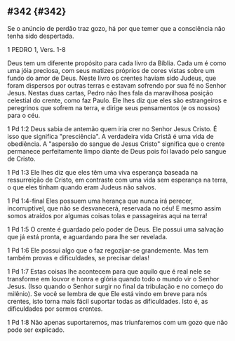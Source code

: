 ## #342 {#342}

Se o anúncio de perdão traz gozo, há por que temer que a consciência não tenha sido despertada.

1 PEDRO 1, Vers. 1-8

Deus tem um diferente propósito para cada livro da Bíblia. Cada um é como uma jóia preciosa, com seus matizes próprios de cores vistas sobre um fundo do amor de Deus. Neste livro os crentes haviam sido Judeus, que foram dispersos por outras terras e estavam sofrendo por sua fé no Senhor Jesus. Nestas duas cartas, Pedro não lhes fala da maravilhosa posição celestial do crente, como faz Paulo. Ele lhes diz que eles são estrangeiros e peregrinos que sofrem na terra, e dirige seus pensamentos (e os nossos) para o céu.

1 Pd 1:2 Deus sabia de antemão quem iria crer no Senhor Jesus Cristo. É isso que significa &quot;presciência&quot;. A verdadeira vida Cristã é uma vida de obediência. A &quot;aspersão do sangue de Jesus Cristo&quot; significa que o crente permanece perfeitamente limpo diante de Deus pois foi lavado pelo sangue de Cristo.

1 Pd 1:3 Ele lhes diz que eles têm uma viva esperança baseada na ressurreição de Cristo, em contraste com uma vida sem esperança na terra, o que eles tinham quando eram Judeus não salvos.

1 Pd 1:4-final Eles possuem uma herança que nunca irá perecer, incorruptível, que não se desvanecerá, reservada no céu! E mesmo assim somos atraídos por algumas coisas tolas e passageiras aqui na terra!

1 Pd 1:5 O crente é guardado pelo poder de Deus. Ele possui uma salvação que já está pronta, e aguardando para lhe ser revelada.

1 Pd 1:6 Ele possui algo que o faz regozijar-se grandemente. Mas tem também provas e dificuldades, se precisar delas!

1 Pd 1:7 Estas coisas lhe acontecem para que aquilo que é real nele se transforme em louvor e honra e glória quando todo o mundo vir o Senhor Jesus. (Isso quando o Senhor surgir no final da tribulação e no começo do milênio). Se você se lembra de que Ele está vindo em breve para nós crentes, isto torna mais fácil suportar todas as dificuldades. Isto é, as dificuldades por sermos crentes.

1 Pd 1:8 Não apenas suportaremos, mas triunfaremos com um gozo que não pode ser explicado.